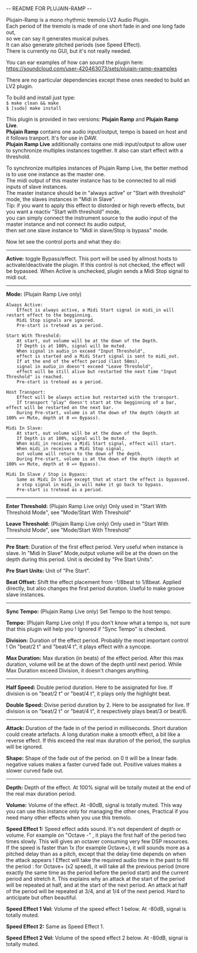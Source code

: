 -- README FOR PLUJAIN-RAMP --

Plujain-Ramp is a mono rhythmic tremolo LV2 Audio Plugin.<br>
Each period of the tremolo is made of one short fade in and one long fade out,<br>
so we can say it generates musical pulses.<br>
It can also generate pitched periods (see Speed Effect).<br>
There is currently no GUI, but it's not really needed.<br>

You can ear examples of how can sound the plugin here:<br>
https://soundcloud.com/user-420463073/sets/plujain-ramp-examples

There are no particular dependencies except these ones needed to build an LV2 plugin.

To build and install just type: <br>
`$ make clean && make` <br>
`$ [sudo] make install`

This plugin is provided in two versions: <strong>Plujain Ramp</strong> and <strong>Plujain Ramp Live</strong>.<br>
<strong>Plujain Ramp</strong> contains one audio input/output, 
tempo is based on host and it follows tranport. It's for use in DAW.<br>
<strong>Plujain Ramp Live</strong> additionally contains one midi input/output
to allow user to synchronize multiples instances together.
It also can start effect with a threshold.<br>

To synchronize multiples instances of Plujain Ramp Live, the better method is to use one instance as the master one.<br>
The midi output of this master instance has to be connected to all midi inputs of slave instances.<br>
The master instance should be in "always active" or "Start with threshold" mode, the slaves instances in "Midi in Slave".<br>
Tip: if you want to apply this effect to distorded or high reverb effects, but you want a reactiv "Start with threshold" mode,<br>you can simply connect the instrument source to the audio input of the master instance and not connect its audio output,<br> then set one slave instance to "Midi in slave/Stop is bypass" mode.<br> 



Now let see the control ports and what they do:

----------

<strong>Active:</strong>
    toggle Bypass/effect. This port will be used by allmost hosts to activate/deactivate the plugin.
    If this control is not checked, the effect will be bypassed.
    When Active is unchecked, plugin sends a Midi Stop signal to midi out.

    
----------
    
<strong>Mode:</strong> (Plujain Ramp Live only)

    
    
    Always Active:
        Effect is always active, a Midi Start signal in midi_in will restart effect to the begginning.
        Midi Stop signals are ignored.
        Pre-start is tretead as a period.

    Start With Threshold:
        At start, out volume will be at the down of the Depth.
        If Depth is at 100%, signal will be muted.
        When signal in audio_in exceed "Input Threshold",
        effect is started and a Midi Start signal is sent to midi_out.
        If at the end of the effect period (last 50ms),
        signal in audio_in doesn't exceed "Leave Threshold", 
        effect will be still alive but restarted the next time "Input Threshold" is reached.
        Pre-start is tretead as a period.

    Host Transport:
        Effect will be always active but restarted with the transport.
        If transport "play" doesn't start at the begginning of a bar, effect will be restarted on the next bar.
        During Pre-start, volume is at the down of the depth (depth at 100% => Mute, depth at 0 => Bypass).
    
    Midi In Slave:
        At start, out volume will be at the down of the Depth. 
        If Depth is at 100%, signal will be muted.
        When midi_in receives a Midi Start signal, effect will start.
        When midi_in receives a Midi Stop signal,
        out volume will return to the down of the depth.
        During Pre-start, volume is at the down of the depth (depth at 100% => Mute, depth at 0 => Bypass).

    Midi In Slave / Stop is Bypass:
        Same as Midi In Slave except that at start the effect is bypassed.
        a stop signal in midi_in will make it go back to bypass.
        Pre-start is tretead as a period.


----------        
        
<strong>Enter Threshold:</strong> (Plujain Ramp Live only)
    Only used in "Start With Threshold Mode", see "Mode/Start With Threshold"

<strong>Leave Threshold:</strong> (Plujain Ramp Live only)
    Only used in "Start With Threshold Mode", see "Mode/Start With Threshold"

----------
    
<strong>Pre Start:</strong>
    Duration of the first effect period. Very useful when instance is slave. 
    In "Midi In Slave" Mode,output volume will be at the down on the depth during this period.
    Unit is decided by "Pre Start Units".

<strong>Pre Start Units:</strong>
    Unit of "Pre Start".

<strong>Beat Offset:</strong>
    Shift the effect placement from -1/8beat to 1/8beat. Applied directly, but also changes the first period duration. Useful to make groove slave instances.

----------
    
<strong>Sync Tempo:</strong> (Plujain Ramp Live only)
    Set Tempo to the host tempo.

<strong>Tempo:</strong> (Plujain Ramp Live only)
    If you don't know what a tempo is, not sure that this plugin will help you !
    Ignored if "Sync Tempo" is checked.

<strong>Division:</strong>
    Duration of the effect period. Probably the most important control !
    On "beat/2 t" and "beat/4 t", it plays effect with a syncope.
    
<strong>Max Duration:</strong>
    Max duration (in beats) of the effect period.
    After this max duration, volume will be at the down of the depth until next period.
    While Max Duration exceed Division, it doesn't changes anything.
    
----------
    
<strong>Half Speed:</strong>
    Double period duration. Here to be assignated for live.
    If division is on "beat/2 t" or "beat/4 t", it plays only the highlight beat.
    
<strong>Double Speed:</strong>
    Divise period duration by 2. Here to be assignated for live.
    If division is on "beat/2 t" or "beat/4 t", it respectively plays beat/3 or beat/6.
    
----------
    
<strong>Attack:</strong>
    Duration of the fade in of the period in milliseconds.
    Short duration could create artefacts. 
    A long duration make a smooth effect, a bit like a reverse effect.
    If this exceed the real max duration of the period, the surplus will be ignored.
    
<strong>Shape:</strong>
    Shape of the fade out of the period.
    on 0 it will be a linear fade.
    negative values makes a faster curved fade out.
    Positive values makes a slower curved fade out.
    
----------
    
<strong>Depth:</strong>
    Depth of the effect. At 100% signal will be totally muted at the end of the real max duration period.
    
<strong>Volume:</strong>
    Volume of the effect. At -80dB, signal is totally muted. This way you can use this instance only for managing the other ones, Practical if you need many other effects when you use this tremolo.

<strong>Speed Effect 1:</strong>
    Speed effect adds sound. It's not dependent of depth or volume.
    For example on "Octave -" , it plays the first half of the period two times slowly.
    This will gives an octaver consuming very few DSP resources.
    If the speed is faster than 1x (for example Octave+), it will sounds more as a pitched delay than as a pitch,
    except that the delay time depends on when the attack appears !
    Effect will take the required audio time in the past to fill the period :
    for Octave+ (x2 speed), it will take all the previous period (more exactly the same time as the period before the period start)
    and the current period and stretch it.
    This explains why an attack at the start of the period will be repeated at half,
    and at the start of the next period.
    An attack at half of the period will be repeated at 3/4, and at 1/4 of the next period.
    Hard to anticipate but often beautiful.

<strong>Speed Effect 1 Vol:</strong>
    Volume of the speed effect 1 below. At -80dB, signal is totally muted.
    
<strong>Speed Effect 2:</strong>
    Same as Speed Effect 1.
    
<strong>Speed Effect 2 Vol:</strong>
    Volume of the speed effect 2 below. At -80dB, signal is totally muted.



